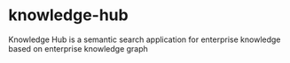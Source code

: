 # knowledge-hub
Knowledge Hub is a semantic search application for enterprise knowledge based on enterprise knowledge graph
